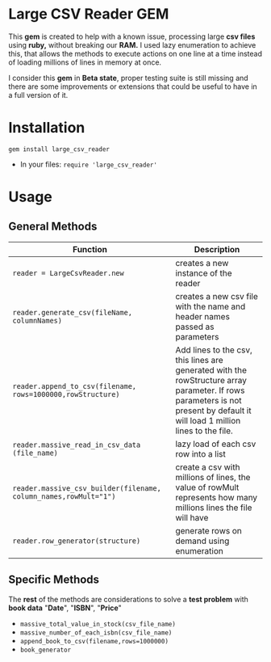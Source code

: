 # Large CSV Reader GEM

This **gem** is created to help with a known issue, processing large **csv files** using **ruby,** without breaking our **RAM.** I used lazy enumeration to achieve this, that allows the methods to execute actions on one line at a time instead of loading millions of lines in memory at once.

I consider this **gem** in **Beta state**, proper testing suite is still missing and there are some improvements or extensions that could be useful to have in a full version of it.


# Installation
`gem install large_csv_reader`
- In your files:
	`require 'large_csv_reader'`

# Usage

## General Methods
|Function|Description  |
|--|--|
|`reader = LargeCsvReader.new`| creates a new instance of the reader|
|`reader.generate_csv(fileName, columnNames)`|creates a new csv file with the name and header names passed as parameters|
|`reader.append_to_csv(filename, rows=1000000,rowStructure)`|Add lines to the csv, this lines are generated with the rowStructure array parameter. If rows parameters is not present by default it will load 1 million lines to the file.|
|`reader.massive_read_in_csv_data (file_name)`|lazy load of each csv row into a list|
|`reader.massive_csv_builder(filename, column_names,rowMult="1")`|create a csv with millions of lines, the value of rowMult represents how many millions lines the file will have|
|`reader.row_generator(structure)`|generate rows on demand using enumeration|

## Specific Methods
The **rest** of the methods are considerations to solve a **test problem** with **book data** "**Date**", "**ISBN**", "**Price**"

 - `massive_total_value_in_stock(csv_file_name)`
 - `massive_number_of_each_isbn(csv_file_name)`
 - `append_book_to_csv(filename,rows=1000000)`
 - `book_generator`
    

